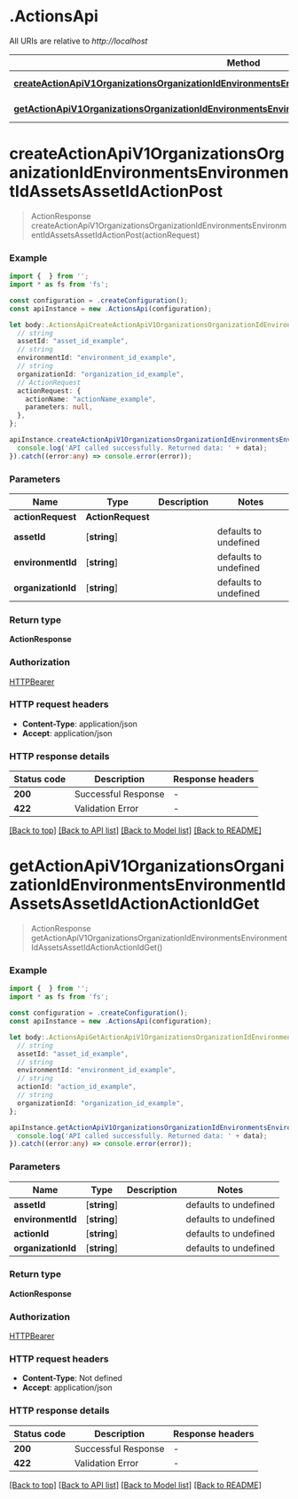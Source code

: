 # .ActionsApi

All URIs are relative to *http://localhost*

Method | HTTP request | Description
------------- | ------------- | -------------
[**createActionApiV1OrganizationsOrganizationIdEnvironmentsEnvironmentIdAssetsAssetIdActionPost**](ActionsApi.md#createActionApiV1OrganizationsOrganizationIdEnvironmentsEnvironmentIdAssetsAssetIdActionPost) | **POST** /api/v1/organizations/{organization_id}/environments/{environment_id}/assets/{asset_id}/action | Create Action
[**getActionApiV1OrganizationsOrganizationIdEnvironmentsEnvironmentIdAssetsAssetIdActionActionIdGet**](ActionsApi.md#getActionApiV1OrganizationsOrganizationIdEnvironmentsEnvironmentIdAssetsAssetIdActionActionIdGet) | **GET** /api/v1/organizations/{organization_id}/environments/{environment_id}/assets/{asset_id}/action/{action_id} | Get Action


# **createActionApiV1OrganizationsOrganizationIdEnvironmentsEnvironmentIdAssetsAssetIdActionPost**
> ActionResponse createActionApiV1OrganizationsOrganizationIdEnvironmentsEnvironmentIdAssetsAssetIdActionPost(actionRequest)


### Example


```typescript
import {  } from '';
import * as fs from 'fs';

const configuration = .createConfiguration();
const apiInstance = new .ActionsApi(configuration);

let body:.ActionsApiCreateActionApiV1OrganizationsOrganizationIdEnvironmentsEnvironmentIdAssetsAssetIdActionPostRequest = {
  // string
  assetId: "asset_id_example",
  // string
  environmentId: "environment_id_example",
  // string
  organizationId: "organization_id_example",
  // ActionRequest
  actionRequest: {
    actionName: "actionName_example",
    parameters: null,
  },
};

apiInstance.createActionApiV1OrganizationsOrganizationIdEnvironmentsEnvironmentIdAssetsAssetIdActionPost(body).then((data:any) => {
  console.log('API called successfully. Returned data: ' + data);
}).catch((error:any) => console.error(error));
```


### Parameters

Name | Type | Description  | Notes
------------- | ------------- | ------------- | -------------
 **actionRequest** | **ActionRequest**|  |
 **assetId** | [**string**] |  | defaults to undefined
 **environmentId** | [**string**] |  | defaults to undefined
 **organizationId** | [**string**] |  | defaults to undefined


### Return type

**ActionResponse**

### Authorization

[HTTPBearer](README.md#HTTPBearer)

### HTTP request headers

 - **Content-Type**: application/json
 - **Accept**: application/json


### HTTP response details
| Status code | Description | Response headers |
|-------------|-------------|------------------|
**200** | Successful Response |  -  |
**422** | Validation Error |  -  |

[[Back to top]](#) [[Back to API list]](README.md#documentation-for-api-endpoints) [[Back to Model list]](README.md#documentation-for-models) [[Back to README]](README.md)

# **getActionApiV1OrganizationsOrganizationIdEnvironmentsEnvironmentIdAssetsAssetIdActionActionIdGet**
> ActionResponse getActionApiV1OrganizationsOrganizationIdEnvironmentsEnvironmentIdAssetsAssetIdActionActionIdGet()


### Example


```typescript
import {  } from '';
import * as fs from 'fs';

const configuration = .createConfiguration();
const apiInstance = new .ActionsApi(configuration);

let body:.ActionsApiGetActionApiV1OrganizationsOrganizationIdEnvironmentsEnvironmentIdAssetsAssetIdActionActionIdGetRequest = {
  // string
  assetId: "asset_id_example",
  // string
  environmentId: "environment_id_example",
  // string
  actionId: "action_id_example",
  // string
  organizationId: "organization_id_example",
};

apiInstance.getActionApiV1OrganizationsOrganizationIdEnvironmentsEnvironmentIdAssetsAssetIdActionActionIdGet(body).then((data:any) => {
  console.log('API called successfully. Returned data: ' + data);
}).catch((error:any) => console.error(error));
```


### Parameters

Name | Type | Description  | Notes
------------- | ------------- | ------------- | -------------
 **assetId** | [**string**] |  | defaults to undefined
 **environmentId** | [**string**] |  | defaults to undefined
 **actionId** | [**string**] |  | defaults to undefined
 **organizationId** | [**string**] |  | defaults to undefined


### Return type

**ActionResponse**

### Authorization

[HTTPBearer](README.md#HTTPBearer)

### HTTP request headers

 - **Content-Type**: Not defined
 - **Accept**: application/json


### HTTP response details
| Status code | Description | Response headers |
|-------------|-------------|------------------|
**200** | Successful Response |  -  |
**422** | Validation Error |  -  |

[[Back to top]](#) [[Back to API list]](README.md#documentation-for-api-endpoints) [[Back to Model list]](README.md#documentation-for-models) [[Back to README]](README.md)



